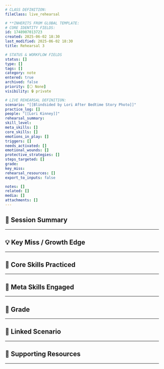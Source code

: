 ```yaml
---
# CLASS DEFINITION:
fileClass: live_rehearsal

# **INHERITS FROM GLOBAL TEMPLATE:
# CORE IDENTITY FIELDS:
id: 1748907013723
created: 2025-06-02 18:30
last_modified: 2025-06-02 18:30
title: Rehearsal 3

# STATUS & WORKFLOW FIELDS
status: []
type: []
tags: []
category: note
entered: true
archived: false
priority: [⚪ None]
visibility: 🔒 private

# LIVE REHEARSAL DEFINITION:
scenario: "[[Blindsided by Lori After Bedtime Story Photo]]"
practice_log: []
people: "[[Lori Kinney]]"
rehearsal_summary:
skill_level:
meta_skills: []
core_skills: []
emotions_in_play: []
triggers: []
needs_activated: []
emotional_wounds: []
protective_strategies: []
steps_targeted: []
grade:
key_miss: 
rehearsal_resources: []
export_to_inputs: false

notes: []
related: []
media: []
attachments: []
---
```


## 📝 Session Summary  
---  

## 💡 Key Miss / Growth Edge  
---  

## 🧠 Core Skills Practiced  
---  

## 🧭 Meta Skills Engaged  
---  

## 🎯 Grade  
---  

## 📎 Linked Scenario  
---  

## 🔗 Supporting Resources  
---  

